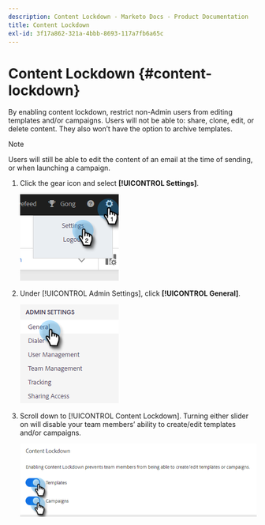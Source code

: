 ```yaml
---
description: Content Lockdown - Marketo Docs - Product Documentation
title: Content Lockdown
exl-id: 3f17a862-321a-4bbb-8693-117a7fb6a65c
---
```

# Content Lockdown {#content-lockdown}

By enabling content lockdown, restrict non-Admin users from editing templates and/or campaigns. Users will not be able to: share, clone, edit, or delete content. They also won’t have the option to archive templates.

>[!NOTE]
>
>Users will still be able to edit the content of an email at the time of sending, or when launching a campaign.

1. Click the gear icon and select **[!UICONTROL Settings]**.

   ![](assets/content-lockdown-1.png)

1. Under [!UICONTROL Admin Settings], click **[!UICONTROL General]**.

   ![](assets/content-lockdown-2.png)

1. Scroll down to [!UICONTROL Content Lockdown]. Turning either slider on will disable your team members’ ability to create/edit templates and/or campaigns.

   ![](assets/content-lockdown-3.png)
